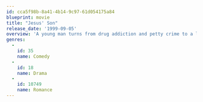 ```yaml
---
id: cca5f98b-8a41-4b14-9c97-61d054175a84
blueprint: movie
title: "Jesus' Son"
release_date: '1999-09-05'
overview: 'A young man turns from drug addiction and petty crime to a life redeemed by a discovery of compassion'
genres:
  -
    id: 35
    name: Comedy
  -
    id: 18
    name: Drama
  -
    id: 10749
    name: Romance
---
```

